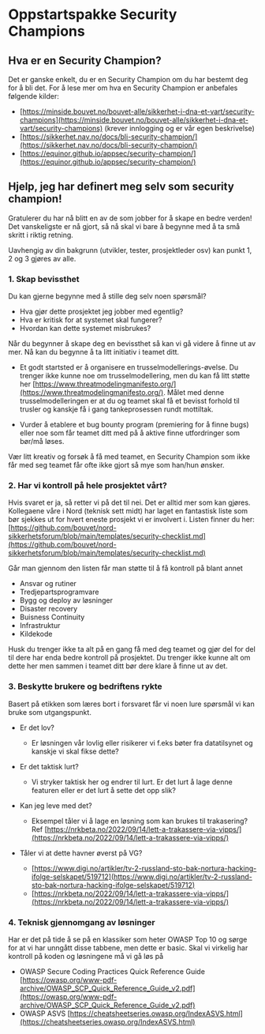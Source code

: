 # Oppstartspakke Security Champions
## Hva er en Security Champion?
Det er ganske enkelt, du er en Security Champion om du har bestemt deg for å bli det. For å lese mer om hva en Security Champion er anbefales følgende kilder:
 - [https://minside.bouvet.no/bouvet-alle/sikkerhet-i-dna-et-vart/security-champions](https://minside.bouvet.no/bouvet-alle/sikkerhet-i-dna-et-vart/security-champions) (krever innlogging og er vår egen beskrivelse)
 - [https://sikkerhet.nav.no/docs/bli-security-champion/](https://sikkerhet.nav.no/docs/bli-security-champion/)
- [https://equinor.github.io/appsec/security-champion/](https://equinor.github.io/appsec/security-champion/)

## Hjelp, jeg har definert meg selv som security champion!
Gratulerer du har nå blitt en av de som jobber for å skape en bedre verden! Det vanskeligste er nå gjort, så nå skal vi bare å begynne med å ta små skritt i riktig retning.

Uavhengig av din bakgrunn (utvikler, tester, prosjektleder osv) kan punkt 1, 2 og 3 gjøres av alle.

### 1. Skap bevissthet
Du kan gjerne begynne med å stille deg selv noen spørsmål?

- Hva gjør dette prosjektet jeg jobber med egentlig?
- Hva er kritisk for at systemet skal fungerer?
- Hvordan kan dette systemet misbrukes?  

Når du begynner å skape deg en bevissthet så kan vi gå videre å finne ut av mer. Nå kan du begynne å ta litt initiativ i teamet ditt.

- Et godt startsted er å organisere en trusselmodellerings-øvelse. Du trenger ikke kunne noe om trusselmodellering, men du kan få litt støtte her [https://www.threatmodelingmanifesto.org/](https://www.threatmodelingmanifesto.org/). Målet med denne trusselmodelleringen er at du og teamet skal få et bevisst forhold til trusler og kanskje få i gang tankeprosessen rundt mottiltak.

- Vurder å etablere et bug bounty program (premiering for å finne bugs) eller noe som får teamet ditt med på å aktive finne utfordringer som bør/må løses.

Vær litt kreativ og forsøk å få med teamet, en Security Champion som ikke får med seg teamet får ofte ikke gjort så mye som han/hun ønsker.

### 2. Har vi kontroll på hele prosjektet vårt?
Hvis svaret er ja, så retter vi på det til nei. Det  er alltid mer som kan gjøres. Kollegaene våre i Nord (teknisk sett midt) har laget en fantastisk liste som bør sjekkes ut for hvert eneste prosjekt vi er involvert i. Listen finner du her: [https://github.com/bouvet/nord-sikkerhetsforum/blob/main/templates/security-checklist.md](https://github.com/bouvet/nord-sikkerhetsforum/blob/main/templates/security-checklist.md)

Går man gjennom den listen får man støtte til å få kontroll på blant annet
- Ansvar og rutiner
- Tredjepartsprogramvare
- Bygg og deploy av løsninger
- Disaster recovery
- Buisness Continuity
- Infrastruktur
- Kildekode

Husk du trenger ikke ta alt på en gang få med deg teamet og gjør del for del til dere har enda bedre kontroll på prosjektet. Du trenger ikke kunne alt om dette her men sammen i teamet ditt bør dere klare å finne ut av det.

### 3. Beskytte brukere og bedriftens rykte
Basert på etikken som læres bort i forsvaret får vi noen lure spørsmål vi kan bruke som utgangspunkt.

- Er det lov?
	-  Er løsningen vår lovlig eller risikerer vi f.eks bøter fra datatilsynet og kanskje vi skal fikse dette?

- Er det taktisk lurt?
	- Vi stryker taktisk her og endrer til lurt. Er det lurt å lage denne featuren eller er det lurt å sette det opp slik?

- Kan jeg leve med det?
	- Eksempel tåler vi å lage en løsning som kan brukes til trakasering? Ref [https://nrkbeta.no/2022/09/14/lett-a-trakassere-via-vipps/](https://nrkbeta.no/2022/09/14/lett-a-trakassere-via-vipps/)

- Tåler vi at dette havner øverst på VG?
	- [https://www.digi.no/artikler/tv-2-russland-sto-bak-nortura-hacking-ifolge-selskapet/519712](https://www.digi.no/artikler/tv-2-russland-sto-bak-nortura-hacking-ifolge-selskapet/519712)
	- [https://nrkbeta.no/2022/09/14/lett-a-trakassere-via-vipps/](https://nrkbeta.no/2022/09/14/lett-a-trakassere-via-vipps/)

### 4. Teknisk gjennomgang av løsninger

Har er det på tide å se på en klassiker som heter OWASP Top 10 og sørge for at vi har unngått disse tabbene, men dette er basic. Skal vi virkelig har kontroll på koden og løsningene må vi gå løs på

- OWASP Secure Coding Practices Quick Reference Guide [https://owasp.org/www-pdf-archive/OWASP_SCP_Quick_Reference_Guide_v2.pdf](https://owasp.org/www-pdf-archive/OWASP_SCP_Quick_Reference_Guide_v2.pdf)
- OWASP ASVS [https://cheatsheetseries.owasp.org/IndexASVS.html](https://cheatsheetseries.owasp.org/IndexASVS.html)